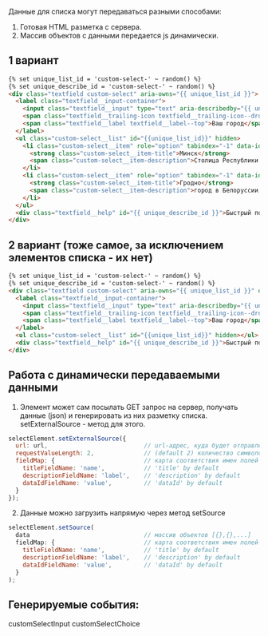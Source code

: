 
Данные для списка могут передаваться разными способами:
1. Готовая HTML разметка с сервера.
2. Массив объектов с данными передается js динамически.


## 1 вариант
```html
{% set unique_list_id = 'custom-select-' ~ random() %}
{% set unique_describe_id = 'custom-select-' ~ random() %}
<div class="textfield custom-select" aria-owns="{{ unique_list_id }}">
  <label class="textfield__input-container">
    <input class="textfield__input" type="text" aria-describedby="{{ unique_describe_id }}" aria-controls="{{ unique_list_id }}" autocomplete="off">
    <span class="textfield__trailing-icon textfield__trailing-icon--dropdown custom-select__dropdown-icon"></span>
    <span class="textfield__label textfield__label--top">Ваш город</span>
  </label>
  <ul class="custom-select__list" id="{{unique_list_id}}" hidden>
    <li class="custom-select__item" role="option" tabindex="-1" data-id="1">
      <strong class="custom-select__item-title">Минск</strong>
      <span class="custom-select__item-description">Столица Республики Беларусь</span>
    </li>
    <li class="custom-select__item" role="option" tabindex="-1" data-id="2">
      <strong class="custom-select__item-title">Гродно</strong>
      <span class="custom-select__item-description">город в Белоруссии, административный центр Гродненской области, а также Гродненского района</span>
    </li>
  </ul>
  <div class="textfield__help" id="{{ unique_describe_id }}">Быстрый поиск населенного пункта</div>
</div>
```


## 2 вариант (тоже самое, за исключением элементов списка - их нет)
```html
{% set unique_list_id = 'custom-select-' ~ random() %}
{% set unique_describe_id = 'custom-select-' ~ random() %}
<div class="textfield custom-select" aria-owns="{{ unique_list_id }}" data-city-select>
  <label class="textfield__input-container">
    <input class="textfield__input" type="text" aria-describedby="{{ unique_describe_id }}" aria-controls="{{ unique_list_id }}" autocomplete="off">
    <span class="textfield__trailing-icon textfield__trailing-icon--dropdown custom-select__dropdown-icon"></span>
    <span class="textfield__label textfield__label--top">Ваш город</span>
  </label>
  <ul class="custom-select__list" id="{{unique_list_id}}" hidden></ul>
  <div class="textfield__help" id="{{ unique_describe_id }}">Быстрый поиск населенного пункта</div>
</div>
```


## Работа с динамически передаваемыми данными

1. Элемент может сам посылать GET запрос на сервер, получать данные (json) и генерировать из них разметку списка.
setExternalSource - метод для этого.

```javascript
selectElement.setExternalSource({
  url: url,                           // url-адрес, куда будет отправлен запрос, к запросу будет конкатерировано текущее значение input. Ожидаемые данные: массив объектов [{},{},...]
  requestValueLength: 2,              // (default 2) количество символов, после набора которого будет отправлен запрос, если текущее количество сиволов меньше заданного, список будет очищен
  fieldMap: {                         // карта соответствия имен полей данных
    titleFieldName: 'name',           // 'title' by default
    descriptionFieldName: 'label',    // 'description' by default
    dataIdFieldName: 'value',         // 'dataId' by default
  }
});
```

2. Данные можно загрузить напрямую через метод setSource
```javascript
selectElement.setSource(
  data                                // массив объектов [{},{},...]
  fieldMap: {                         // карта соответствия имен полей данных
    titleFieldName: 'name',           // 'title' by default
    descriptionFieldName: 'label',    // 'description' by default
    dataIdFieldName: 'value',         // 'dataId' by default
  }
);
```


## Генерируемые события:
customSelectInput
customSelectChoice

